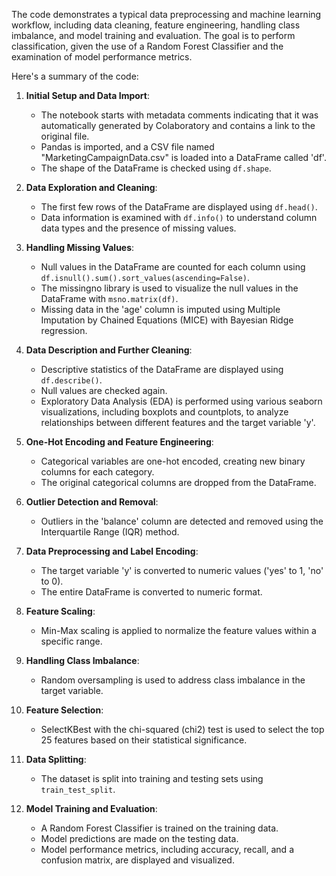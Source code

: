 The code demonstrates a typical data preprocessing and machine learning workflow, including data cleaning, feature engineering, handling class imbalance, and model training and evaluation. The goal is to perform classification, given the use of a Random Forest Classifier and the examination of model performance metrics.

Here's a summary of the code:

1. **Initial Setup and Data Import**:
   - The notebook starts with metadata comments indicating that it was automatically generated by Colaboratory and contains a link to the original file.
   - Pandas is imported, and a CSV file named "MarketingCampaignData.csv" is loaded into a DataFrame called 'df'.
   - The shape of the DataFrame is checked using `df.shape`.

2. **Data Exploration and Cleaning**:
   - The first few rows of the DataFrame are displayed using `df.head()`.
   - Data information is examined with `df.info()` to understand column data types and the presence of missing values.

3. **Handling Missing Values**:
   - Null values in the DataFrame are counted for each column using `df.isnull().sum().sort_values(ascending=False)`.
   - The missingno library is used to visualize the null values in the DataFrame with `msno.matrix(df)`.
   - Missing data in the 'age' column is imputed using Multiple Imputation by Chained Equations (MICE) with Bayesian Ridge regression.

4. **Data Description and Further Cleaning**:
   - Descriptive statistics of the DataFrame are displayed using `df.describe()`.
   - Null values are checked again.
   - Exploratory Data Analysis (EDA) is performed using various seaborn visualizations, including boxplots and countplots, to analyze relationships between different features and the target variable 'y'.

5. **One-Hot Encoding and Feature Engineering**:
   - Categorical variables are one-hot encoded, creating new binary columns for each category.
   - The original categorical columns are dropped from the DataFrame.

6. **Outlier Detection and Removal**:
   - Outliers in the 'balance' column are detected and removed using the Interquartile Range (IQR) method.

7. **Data Preprocessing and Label Encoding**:
   - The target variable 'y' is converted to numeric values ('yes' to 1, 'no' to 0).
   - The entire DataFrame is converted to numeric format.

8. **Feature Scaling**:
   - Min-Max scaling is applied to normalize the feature values within a specific range.

9. **Handling Class Imbalance**:
   - Random oversampling is used to address class imbalance in the target variable.

10. **Feature Selection**:
    - SelectKBest with the chi-squared (chi2) test is used to select the top 25 features based on their statistical significance.

11. **Data Splitting**:
    - The dataset is split into training and testing sets using `train_test_split`.

12. **Model Training and Evaluation**:
    - A Random Forest Classifier is trained on the training data.
    - Model predictions are made on the testing data.
    - Model performance metrics, including accuracy, recall, and a confusion matrix, are displayed and visualized.

